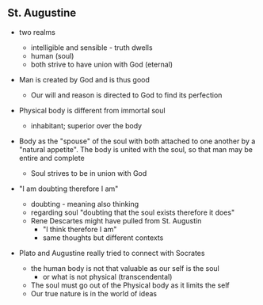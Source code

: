 ## St. Augustine
- two realms 
	- intelligible and sensible - truth dwells
	- human (soul)
	- both strive to have union with God (eternal)
- Man is created by God and is thus good
	- Our will and reason is directed to God to find its perfection
- Physical body is different from immortal soul 
	- inhabitant; superior over the body
- Body as the "spouse" of the soul with both attached to one another by a "natural appetite". The body is united with the soul, so that man may be entire and complete
	- Soul strives to be in union with God
- "I am doubting therefore I am"
	- doubting - meaning also thinking 
	- regarding soul "doubting that the soul exists therefore it does"
	- Rene Descartes might have pulled from St. Augustin
		- "I think therefore I am"
		- same thoughts but different contexts

- Plato and Augustine really tried to connect with Socrates
	- the human body is not that valuable as our self is the soul
		- or what is not physical (transcendental)
	- The soul must go out of the Physical body as it limits the self
	- Our true nature is in the world of ideas
